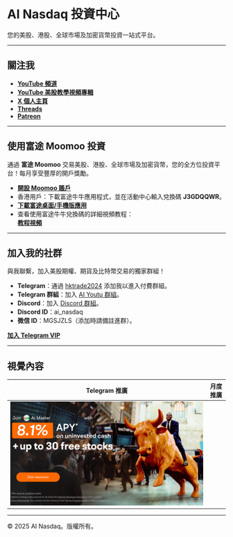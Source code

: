 # AI Nasdaq 投資中心

您的美股、港股、全球市場及加密貨幣投資一站式平台。

---

## 關注我

- **[YouTube 頻道](https://youtube.com/@ai_nasdaq)**
- **[YouTube 美股教學視頻專輯](https://www.youtube.com/watch?v=joI6c7cCx_k&list=PL-YrR5UR53BykxWEIURLDvIEERT0upI4-)**
- **[X 個人主頁](https://x.com/hktrade2022)**
- **[Threads](https://threads.net/@ai_nasdaq)**
- **[Patreon](https://patreon.com/hktrade2022)**

---

## 使用富途 Moomoo 投資

通過 **富途 Moomoo** 交易美股、港股、全球市場及加密貨幣，您的全方位投資平台！每月享受豐厚的開戶獎勵。

- **[開設 Moomoo 賬戶](https://j.moomoo.com/00yLZM)**
- 香港用戶：下載富途牛牛應用程式，並在活動中心輸入兌換碼 **J3GDQQWR**。
- **[下載富途桌面/手機版應用](https://www.futunn.com/en)**
- 查看使用富途牛牛兌換碼的詳細視頻教程：\
  **[教程視頻](J3GDQQWR.mp4)**

---

## 加入我的社群

與我聯繫，加入美股期權、期貨及比特幣交易的獨家群組！

- **Telegram**：通過 [hktrade2024](https://t.me/hktrade2024) 添加我以進入付費群組。
- **Telegram 群組**：加入 [AI Youtu 群組](https://t.me/ai_youtu)。
- **Discord**：加入 [Discord 群組](https://discord.gg/eRmz5GjCHy)。
- **Discord ID**：ai_nasdaq
- **微信 ID**：MGSJZLS（添加時請備註進群）。

**[加入 Telegram VIP ](https://t.me/hktrade2024)**

---

## 視覺內容

| Telegram 推廣 | 月度推廣 |
| --- | --- |
| [![Moomoo Promo](tg1.jpg)](http://j.moomoo.com/00yLZM) |

---

© 2025 AI Nasdaq。版權所有。
